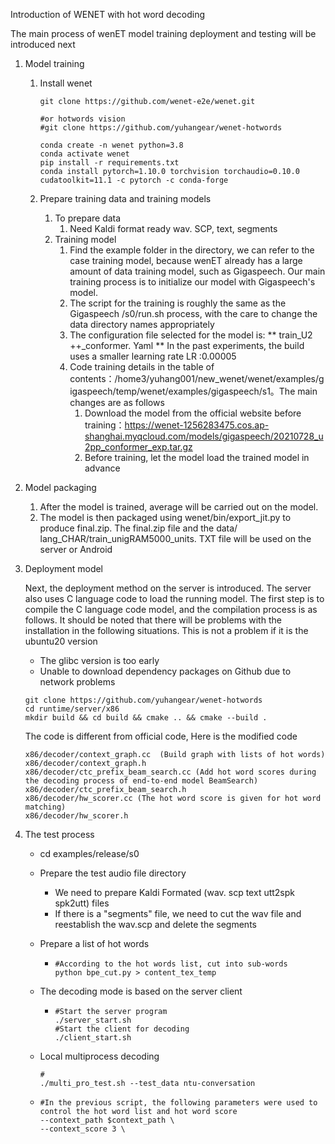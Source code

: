 Introduction of WENET with hot word decoding

The main process of wenET model training deployment and testing will be introduced next

1. Model training

   1. Install wenet

      ```
      git clone https://github.com/wenet-e2e/wenet.git
      
      #or hotwords vision
      #git clone https://github.com/yuhangear/wenet-hotwords
      
      conda create -n wenet python=3.8
      conda activate wenet
      pip install -r requirements.txt
      conda install pytorch=1.10.0 torchvision torchaudio=0.10.0 cudatoolkit=11.1 -c pytorch -c conda-forge
      ```

   2. Prepare training data and training models

      1. To prepare data
         1. Need Kaldi format ready wav. SCP, text, segments
      2. Training model
         1. Find the example folder in the directory, we can refer to the case training model, because wenET already has a large amount of data training model, such as Gigaspeech. Our main training process is to initialize our model with Gigaspeech's model.
         2. The script for the training is roughly the same as the Gigaspeech /s0/run.sh process, with the care to change the data directory names appropriately
         3. The configuration file selected for the model is: ** train_U2 ++_conformer. Yaml ** In the past experiments, the build uses a smaller learning rate LR :0.00005
         4. Code training details in the table of contents：/home3/yuhang001/new_wenet/wenet/examples/gigaspeech/temp/wenet/examples/gigaspeech/s1。The main changes are as follows
            1. Download the model from the official website before training：https://wenet-1256283475.cos.ap-shanghai.myqcloud.com/models/gigaspeech/20210728_u2pp_conformer_exp.tar.gz
            2. Before training, let the model load the trained model in advance

2. Model packaging

   1. After the model is trained, average will be carried out on the model.
   2. The model is then packaged using wenet/bin/export_jit.py to produce final.zip. The final.zip file and the data/ lang_CHAR/train_unigRAM5000_units. TXT file will be used on the server or Android

3. Deployment model

   

   Next, the deployment method on the server is introduced. The server also uses C language code to load the running model. The first step is to compile the C language code model, and the compilation process is as follows. It should be noted that there will be problems with the installation in the following situations. This is not a problem if it is the ubuntu20 version

   + The glibc version is too early
   + Unable to download dependency packages on Github due to network problems

   ```
   git clone https://github.com/yuhangear/wenet-hotwords
   cd runtime/server/x86
   mkdir build && cd build && cmake .. && cmake --build .
   ```

   

   The code is different from  official code,  Here is the modified code

   ```
   x86/decoder/context_graph.cc  (Build graph with lists of hot words)  
   x86/decoder/context_graph.h
   x86/decoder/ctc_prefix_beam_search.cc (Add hot word scores during the decoding process of end-to-end model BeamSearch)
   x86/decoder/ctc_prefix_beam_search.h
   x86/decoder/hw_scorer.cc (The hot word score is given for hot word matching)
   x86/decoder/hw_scorer.h
   ```

   

4. The test process

   + cd examples/release/s0

   + Prepare the test audio file directory
   
     + We need to prepare Kaldi Formated (wav. scp text utt2spk spk2utt) files
     + If there is a "segments" file, we need to cut the wav file and reestablish the wav.scp and delete the segments
   
   + Prepare a list of hot words
   
     + ```
       #According to the hot words list, cut into sub-words
       python bpe_cut.py > content_tex_temp
       
       ```
   
       

   + The decoding mode is based on the server client
   
     + ```
       #Start the server program
       ./server_start.sh
       #Start the client for decoding
       ./client_start.sh 
       ```
   
   + Local multiprocess decoding
   
     ```
     #
     ./multi_pro_test.sh --test_data ntu-conversation
     
     ```
     
     
   
   + ```
     #In the previous script, the following parameters were used to control the hot word list and hot word score
     --context_path $context_path \
     --context_score 3 \
     ```
   
     
